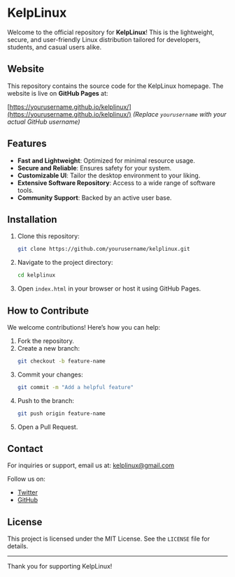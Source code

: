 # KelpLinux

Welcome to the official repository for **KelpLinux**! This is the lightweight, secure, and user-friendly Linux distribution tailored for developers, students, and casual users alike.

## Website
This repository contains the source code for the KelpLinux homepage. The website is live on **GitHub Pages** at:

[https://yourusername.github.io/kelplinux/](https://yourusername.github.io/kelplinux/) *(Replace `yourusername` with your actual GitHub username)*

## Features
- **Fast and Lightweight**: Optimized for minimal resource usage.
- **Secure and Reliable**: Ensures safety for your system.
- **Customizable UI**: Tailor the desktop environment to your liking.
- **Extensive Software Repository**: Access to a wide range of software tools.
- **Community Support**: Backed by an active user base.

## Installation
1. Clone this repository:
   ```bash
   git clone https://github.com/yourusername/kelplinux.git
   ```
2. Navigate to the project directory:
   ```bash
   cd kelplinux
   ```
3. Open `index.html` in your browser or host it using GitHub Pages.

## How to Contribute
We welcome contributions! Here’s how you can help:
1. Fork the repository.
2. Create a new branch:
   ```bash
   git checkout -b feature-name
   ```
3. Commit your changes:
   ```bash
   git commit -m "Add a helpful feature"
   ```
4. Push to the branch:
   ```bash
   git push origin feature-name
   ```
5. Open a Pull Request.

## Contact
For inquiries or support, email us at: [kelplinux@gmail.com](mailto:kelplinux@gmail.com)

Follow us on:
- [Twitter](#)
- [GitHub](#)

## License
This project is licensed under the MIT License. See the `LICENSE` file for details.

---
Thank you for supporting KelpLinux!
